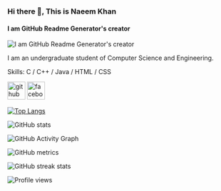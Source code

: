 ### Hi there 👋, This is Naeem Khan
#### I am GitHub Readme Generator's creator
![I am GitHub Readme Generator's creator](https://www.google.com/search?q=programing+animation&client=firefox-b-d&sxsrf=AOaemvL1pX_XYSPTEfGTrF3tQ9LH3n0EWQ:1633895577450&source=lnms&tbm=isch&sa=X&ved=2ahUKEwj7rPmrz8DzAhVDzjgGHTbHAcAQ_AUoAXoECAEQAw&biw=1535&bih=779&dpr=1.25#imgrc=8XkhQxcDyZ0PpM)

I am an undergraduate student of Computer Science and Engineering.

Skills: C / C++ / Java / HTML / CSS



[<img src='https://cdn.jsdelivr.net/npm/simple-icons@3.0.1/icons/github.svg' alt='github' height='40'>](https://github.com/naeemkhan32)  [<img src='https://cdn.jsdelivr.net/npm/simple-icons@3.0.1/icons/facebook.svg' alt='facebook' height='40'>](https://www.facebook.com/https://www.facebook.com/profile.php?id=100016989823478)  

[![Top Langs](https://github-readme-stats.vercel.app/api/top-langs/?username=naeemkhan32)](https://github.com/anuraghazra/github-readme-stats)

![GitHub stats](https://github-readme-stats.vercel.app/api?username=naeemkhan32&show_icons=true&count_private=true)  

![GitHub Activity Graph](https://activity-graph.herokuapp.com/graph?username=naeemkhan32)  

![GitHub metrics](https://metrics.lecoq.io/naeemkhan32)  

![GitHub streak stats](https://github-readme-streak-stats.herokuapp.com/?user=naeemkhan32)  

![Profile views](https://gpvc.arturio.dev/naeemkhan32)  
